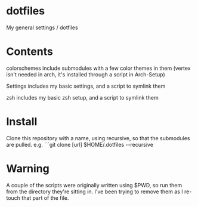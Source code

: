 # dotfiles
My general settings / dotfiles

# Contents
colorschemes include submodules with a few color themes in them (vertex isn't needed in arch, it's installed through a script in Arch-Setup)

Settings includes my basic settings, and a script to symlink them

zsh includes my basic zsh setup, and a script to symlink them

# Install
Clone this repository with a name, using recursive, so that the submodules are pulled. e.g. ```git clone [url] $HOME/.dotfiles --recursive

# Warning
A couple of the scripts were originally written using $PWD, so run them from the directory they're sitting in.  I've been trying to remove them as I re-touch that part of the file.
